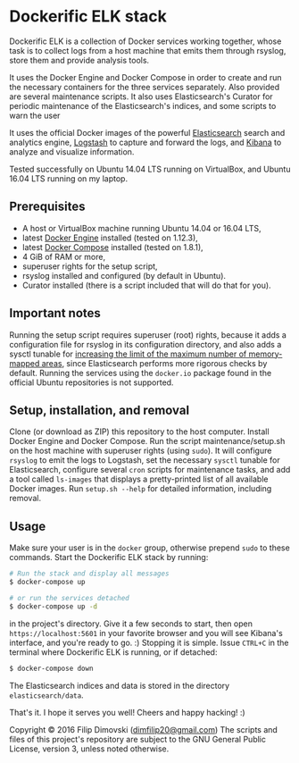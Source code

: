 # Dockerific ELK stack

Dockerific ELK is a collection of Docker services working together, whose task is to collect logs from a host machine that emits them through rsyslog, store them and provide analysis tools.

It uses the Docker Engine and Docker Compose in order to create and run the necessary containers for the three services separately. Also provided are several maintenance scripts. It also uses Elasticsearch's Curator for periodic maintenance of the Elasticsearch's indices, and some scripts to warn the user 

It uses the official Docker images of the powerful [Elasticsearch](https://registry.hub.docker.com/_/elasticsearch/) search and analytics engine, [Logstash](https://registry.hub.docker.com/_/logstash/) to capture and forward the logs, and [Kibana](https://registry.hub.docker.com/_/kibana/) to analyze and visualize information.

Tested successfully on Ubuntu 14.04 LTS running on VirtualBox, and Ubuntu 16.04 LTS running on my laptop.

## Prerequisites

* A host or VirtualBox machine running Ubuntu 14.04 or 16.04 LTS,
* latest [Docker Engine](https://docs.docker.com/engine/installation/) installed (tested on 1.12.3),
* latest [Docker Compose](https://docs.docker.com/compose/install/) installed (tested on 1.8.1),
* 4 GiB of RAM or more,
* superuser rights for the setup script,
* rsyslog installed and configured (by default in Ubuntu).
* Curator installed (there is a script included that will do that for you).

## Important notes

Running the setup script requires superuser (root) rights, because it adds a configuration file for rsyslog in its configuration directory, and also adds a sysctl tunable for [increasing the limit of the maximum number of memory-mapped areas](http://stackoverflow.com/a/11685165), since Elasticsearch performs more rigorous checks by default.
Running the services using the `docker.io` package found in the official Ubuntu repositories is not supported.

## Setup, installation, and removal

Clone (or download as ZIP) this repository to the host computer. Install Docker Engine and Docker Compose.
Run the script maintenance/setup.sh on the host machine with superuser rights (using `sudo`). It will configure `rsyslog` to emit the logs to Logstash, set the necessary `sysctl` tunable for Elasticsearch, configure several `cron` scripts for maintenance tasks, and add a tool called `ls-images` that displays a pretty-printed list of all available Docker images. Run `setup.sh --help` for detailed information, including removal.

## Usage

Make sure your user is in the `docker` group, otherwise prepend `sudo` to these commands. Start the Dockerific ELK stack by running:

```sh
# Run the stack and display all messages
$ docker-compose up

# or run the services detached
$ docker-compose up -d
```

in the project's directory. Give it a few seconds to start, then open `https://localhost:5601` in your favorite browser and you will see Kibana's interface, and you're ready to go. :)
Stopping it is simple. Issue `CTRL+C` in the terminal where Dockerific ELK is running, or if detached:

```sh
$ docker-compose down
```

The Elasticsearch indices and data is stored in the directory `elasticsearch/data`.

That's it. I hope it serves you well! Cheers and happy hacking! :)

Copyright © 2016 Filip Dimovski (dimfilip20@gmail.com)
The scripts and files of this project's repository are subject to the GNU General Public License, version 3, unless noted otherwise.
